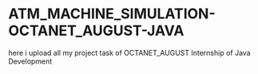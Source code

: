 # ATM_MACHINE_SIMULATION-OCTANET_AUGUST-JAVA
here i upload all my project task of OCTANET_AUGUST Internship of Java Development
